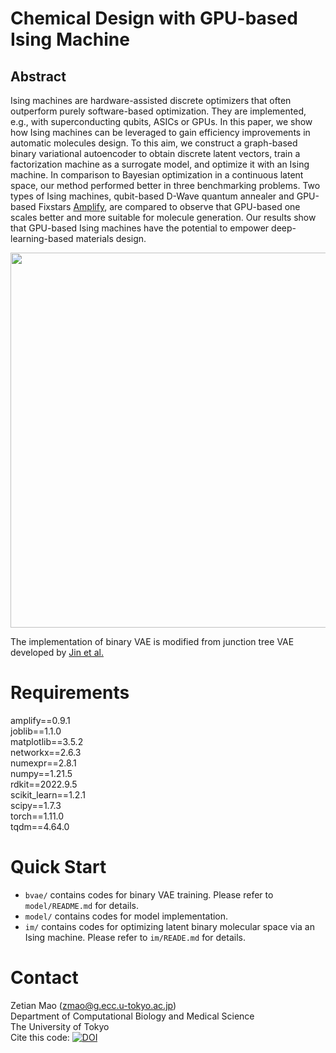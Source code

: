 # Chemical Design with GPU-based Ising Machine
## Abstract

Ising machines
are hardware-assisted discrete optimizers
that often outperform purely software-based optimization.
They are implemented, e.g., with superconducting qubits, ASICs or GPUs.
In this paper, we show how Ising machines can be leveraged to gain
efficiency improvements in automatic molecules design. 
To this aim, we construct a graph-based binary variational autoencoder
to obtain discrete latent vectors,
train a factorization machine as a surrogate model,
and optimize it with an Ising machine.
In comparison to Bayesian optimization in a continuous latent space,
our method performed better in three benchmarking problems.
Two types of Ising machines, qubit-based D-Wave quantum annealer
and GPU-based Fixstars [Amplify](https://amplify.fixstars.com/en/), are compared to observe that
GPU-based one scales better and more suitable for molecule generation.
Our results show that GPU-based Ising machines have the potential
to empower deep-learning-based materials design.

<img src="https://github.com/tsudalab/bVAE-IM/blob/main/overview.png" width="600">

The implementation of binary VAE is modified from junction tree VAE developed by [Jin et al.](https://github.com/wengong-jin/icml18-jtnn)  

# Requirements
amplify==0.9.1  
joblib==1.1.0  
matplotlib==3.5.2  
networkx==2.6.3  
numexpr==2.8.1  
numpy==1.21.5  
rdkit==2022.9.5  
scikit_learn==1.2.1  
scipy==1.7.3  
torch==1.11.0  
tqdm==4.64.0

# Quick Start

* `bvae/` contains codes for binary VAE training. Please refer to `model/README.md` for details.
* `model/` contains codes for model implementation.
* `im/` contains codes for optimizing latent binary molecular space via an Ising machine. Please refer to `im/READE.md` for details.

# Contact
Zetian Mao (zmao@g.ecc.u-tokyo.ac.jp)\
Department of Computational Biology and Medical Science\
The University of Tokyo\
Cite this code: [![DOI](https://zenodo.org/badge/608057945.svg)](https://zenodo.org/badge/latestdoi/608057945)

